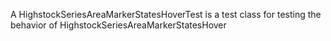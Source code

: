A HighstockSeriesAreaMarkerStatesHoverTest is a test class for testing the behavior of HighstockSeriesAreaMarkerStatesHover